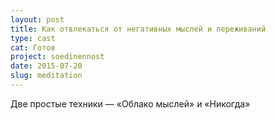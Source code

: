 ```yaml
---
layout: post
title: Как отвлекаться от негативных мыслей и переживаний
type: cast
cat: Готов
project: soedinennost
date: 2015-07-20
slug: meditation
---
```


Две простые техники — «Облако мыслей» и «Никогда»